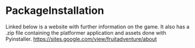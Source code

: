 # PackageInstallation

Linked below is a website with further information on the game. It also has a .zip file containing the platformer application and assets done with Pyinstaller.
https://sites.google.com/view/fruitadventure/about
